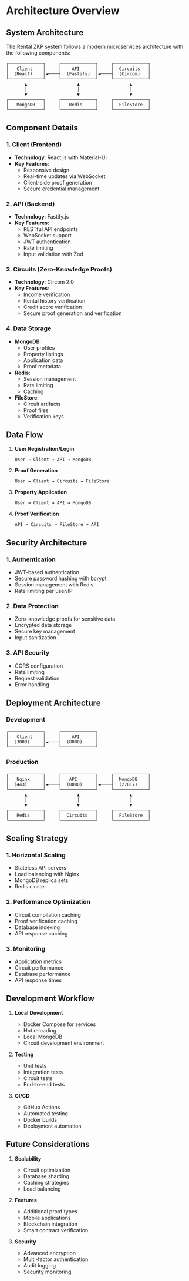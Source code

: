 # Architecture Overview

## System Architecture

The Rental ZKP system follows a modern microservices architecture with the following components:

```
┌─────────────┐     ┌─────────────┐     ┌─────────────┐
│   Client    │     │    API      │     │  Circuits   │
│  (React)    │◄────┤  (Fastify)  │◄────┤  (Circom)   │
└─────────────┘     └─────────────┘     └─────────────┘
       ▲                   ▲                   ▲
       │                   │                   │
       ▼                   ▼                   ▼
┌─────────────┐     ┌─────────────┐     ┌─────────────┐
│   MongoDB   │     │   Redis     │     │  FileStore  │
└─────────────┘     └─────────────┘     └─────────────┘
```

## Component Details

### 1. Client (Frontend)
- **Technology**: React.js with Material-UI
- **Key Features**:
  - Responsive design
  - Real-time updates via WebSocket
  - Client-side proof generation
  - Secure credential management

### 2. API (Backend)
- **Technology**: Fastify.js
- **Key Features**:
  - RESTful API endpoints
  - WebSocket support
  - JWT authentication
  - Rate limiting
  - Input validation with Zod

### 3. Circuits (Zero-Knowledge Proofs)
- **Technology**: Circom 2.0
- **Key Features**:
  - Income verification
  - Rental history verification
  - Credit score verification
  - Secure proof generation and verification

### 4. Data Storage
- **MongoDB**:
  - User profiles
  - Property listings
  - Application data
  - Proof metadata
- **Redis**:
  - Session management
  - Rate limiting
  - Caching
- **FileStore**:
  - Circuit artifacts
  - Proof files
  - Verification keys

## Data Flow

1. **User Registration/Login**
   ```
   User → Client → API → MongoDB
   ```

2. **Proof Generation**
   ```
   User → Client → Circuits → FileStore
   ```

3. **Property Application**
   ```
   User → Client → API → MongoDB
   ```

4. **Proof Verification**
   ```
   API → Circuits → FileStore → API
   ```

## Security Architecture

### 1. Authentication
- JWT-based authentication
- Secure password hashing with bcrypt
- Session management with Redis
- Rate limiting per user/IP

### 2. Data Protection
- Zero-knowledge proofs for sensitive data
- Encrypted data storage
- Secure key management
- Input sanitization

### 3. API Security
- CORS configuration
- Rate limiting
- Request validation
- Error handling

## Deployment Architecture

### Development
```
┌─────────────┐     ┌─────────────┐
│   Client    │     │    API      │
│  (3000)     │◄────┤  (8080)     │
└─────────────┘     └─────────────┘
```

### Production
```
┌─────────────┐     ┌─────────────┐     ┌─────────────┐
│   Nginx     │     │   API       │     │  MongoDB    │
│  (443)      │◄────┤  (8080)     │◄────┤  (27017)    │
└─────────────┘     └─────────────┘     └─────────────┘
       ▲                   ▲                   ▲
       │                   │                   │
       ▼                   ▼                   ▼
┌─────────────┐     ┌─────────────┐     ┌─────────────┐
│   Redis     │     │  Circuits   │     │  FileStore  │
└─────────────┘     └─────────────┘     └─────────────┘
```

## Scaling Strategy

### 1. Horizontal Scaling
- Stateless API servers
- Load balancing with Nginx
- MongoDB replica sets
- Redis cluster

### 2. Performance Optimization
- Circuit compilation caching
- Proof verification caching
- Database indexing
- API response caching

### 3. Monitoring
- Application metrics
- Circuit performance
- Database performance
- API response times

## Development Workflow

1. **Local Development**
   - Docker Compose for services
   - Hot reloading
   - Local MongoDB
   - Circuit development environment

2. **Testing**
   - Unit tests
   - Integration tests
   - Circuit tests
   - End-to-end tests

3. **CI/CD**
   - GitHub Actions
   - Automated testing
   - Docker builds
   - Deployment automation

## Future Considerations

1. **Scalability**
   - Circuit optimization
   - Database sharding
   - Caching strategies
   - Load balancing

2. **Features**
   - Additional proof types
   - Mobile applications
   - Blockchain integration
   - Smart contract verification

3. **Security**
   - Advanced encryption
   - Multi-factor authentication
   - Audit logging
   - Security monitoring 
